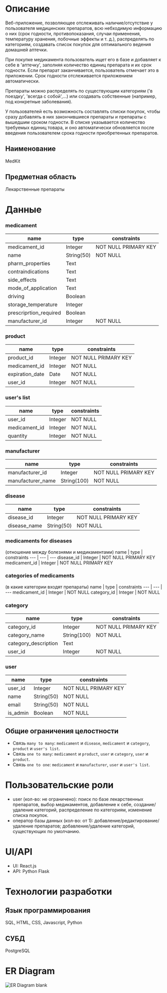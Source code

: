 # Описание
Веб-приложение, позволяющее отслеживать наличие/отсутствие у пользователя медицинских препаратов, всю небходимую информацию о них (срок годности, противопоказания, случаи применения, температуру хранения, побочные эффекты и т. д.), распределять по категориям, создавать список покупок для оптимального ведения домашней аптечки. 

При покупке медикамента пользователь ищет его в базе и добавляет к себе в 'аптечку', заполняя количество единиц препарата и их срок годности. Если препарат заканчивается, пользователь отмечает это в приложении. Срок годности отслеживается приложением автоматически.

Препараты можно распределять по существующим категориям ('в поездку', 'всегда с собой',...) или создавать собственные (например, под конкретные заболевания).

У пользователей есть возможность составлять списки покупок, чтобы сразу добавлять в них закончившиеся препараты и препараты с вышедшим сроком годности. В списке  указывается количество требуемых единиц товара, и оно автоматически обновляется после введения пользователем срока годности приобретенных препаратов.
## Наименование
MedKit
## Предметная область
Лекарственные препараты
# Данные
### medicament
name | type | constraints
--- | --- | ---
medicament_id | Integer | NOT NULL PRIMARY KEY
name | String(50) | NOT NULL
pharm_properties | Text | 
contraindications | Text | 
side_effects | Text | 
mode_of_application | Text | 
driving | Boolean | 
storage_temperature | Integer | 
prescriprtion_required | Boolean | 
manufacturer_id | Integer | NOT NULL

### product
name | type | constraints
--- | --- | ---
product_id | Integer | NOT NULL PRIMARY KEY
medicament_id | Integer | NOT NULL
expiration_date | Date | NOT NULL
user_id | Integer | NOT NULL

### user's list
name | type | constraints
--- | --- | ---
user_id | Integer | NOT NULL
medicament_id | Integer | NOT NULL
quantity | Integer | NOT NULL

### manufacturer
name | type | constraints
--- | --- | ---
manufacturer_id | Integer | NOT NULL PRIMARY KEY
manufacturer_name | String(100) | NOT NULL

### disease
name | type | constraints
--- | --- | ---
disease_id | Integer | NOT NULL PRIMARY KEY
disease_name | String(50) | NOT NULL

### medicaments for diseases
(отношение между болезнями и медикаментами)
name | type | constraints
--- | --- | ---
disease_id | Integer | NOT NULL PRIMARY KEY
medicament_id | Integer | NOT NULL PRIMARY KEY

### categories of medicaments
(в какие категории входят препараты)
name | type | constraints
--- | --- | ---
medicament_id | Integer | NOT NULL
category_id | Integer | NOT NULL

### category
name | type | constraints
--- | --- | ---
category_id | Integer | NOT NULL PRIMARY KEY
category_name | String(100) | NOT NULL
category_description | Text |
user_id | Integer | NOT NULL

### user
name | type | constraints
--- | --- | ---
user_id | Integer | NOT NULL PRIMARY KEY
name | String(50) | NOT NULL
email | String(50) | NOT NULL
is_admin | Boolean | NOT NULL

## Общие ограничения целостности
- Связь `many to many`: `medicament` и `disease`, `medicament` и `category`, `product` и `user's list`.
- Связь `one to many`: `medicament` и `product`, `user` и `category`, `user` и `product`.
- Связь `one to one`: `medicament` и `manufacturer`, `user` и `user's list`.

# Пользовательские роли
- user (кол-во: не ограничено): поиск по базе лекарственных препаратов, выбор медикаментов, добавление к себе, создание/удаление категорий, распределение по категориям, изменение списка покупок.
- оператор базы данных (кол-во: от 1): добавление/редактирование/удаление препаратов; добавление/удаление категорий, существующих по умолчанию.

# UI/API
- UI: React.js
- API: Python Flask

# Технологии разработки
## Язык программирования
SQL, HTML, CSS, Javascript, Python
## СУБД
PostgreSQL

# ER Diagram
![ER Diagram blank](https://user-images.githubusercontent.com/61321903/139284135-439b59dd-fd46-4c60-85e2-b92e646cef2f.png)
